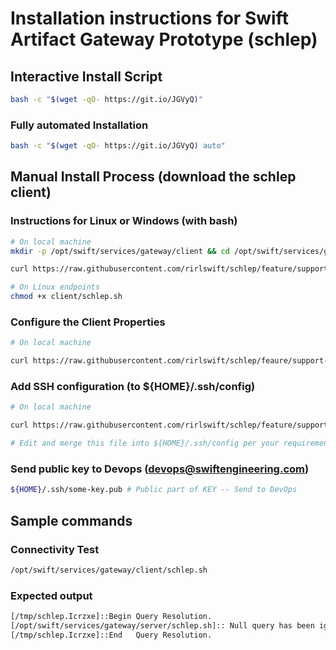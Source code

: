 # Installation instructions for Swift Artifact Gateway Prototype (schlep)

## Interactive Install Script
```bash
bash -c "$(wget -qO- https://git.io/JGVyQ)"
```

### Fully automated Installation 
```bash
bash -c "$(wget -qO- https://git.io/JGVyQ) auto"
```

## Manual Install Process (download the schlep client)

### Instructions for Linux or Windows (with bash)

```bash
# On local machine
mkdir -p /opt/swift/services/gateway/client && cd /opt/swift/services/gateway

curl https://raw.githubusercontent.com/rirlswift/schlep/feature/support-access-outside-vpn/schlep >client/schlep.sh

# On Linux endpoints
chmod +x client/schlep.sh
```

### Configure the Client Properties
```bash
# On local machine

curl https://raw.githubusercontent.com/rirlswift/schlep/feaure/support-access-outside-vpn/config >$HOME/schlep.properties
```
### Add SSH configuration (to ${HOME}/.ssh/config)
```bash
# On local machine

curl https://raw.githubusercontent.com/rirlswift/schlep/feature/support-access-outside-vpn/ssh >$HOME/.ssh/config.swift

# Edit and merge this file into ${HOME}/.ssh/config per your requirements.
```

### Send public key to Devops (devops@swiftengineering.com)
```bash
${HOME}/.ssh/some-key.pub # Public part of KEY -- Send to DevOps
```

## Sample commands

### Connectivity Test
```bash
/opt/swift/services/gateway/client/schlep.sh
```
### Expected output
```bash
[/tmp/schlep.Icrzxe]::Begin Query Resolution.
[/opt/swift/services/gateway/server/schlep.sh]:: Null query has been ignored.
[/tmp/schlep.Icrzxe]::End   Query Resolution.
```
